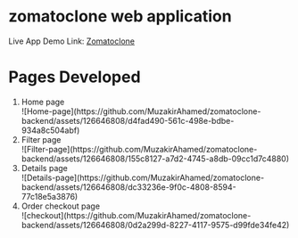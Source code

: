 ﻿# zomatoclone web application
Live App Demo Link: [Zomatoclone](https://zomatoclone-fullstack.netlify.app/)<br>
<h1>Pages Developed</h1>
<ol>
  <li>Home page</li>
![Home-page](https://github.com/MuzakirAhamed/zomatoclone-backend/assets/126646808/d4fad490-561c-498e-bdbe-934a8c504abf)
  </li>
  <li>Filter page</li>
  ![Filter-page](https://github.com/MuzakirAhamed/zomatoclone-backend/assets/126646808/155c8127-a7d2-4745-a8db-09cc1d7c4880)
  <li>Details page</li>
  ![Details-page](https://github.com/MuzakirAhamed/zomatoclone-backend/assets/126646808/dc33236e-9f0c-4808-8594-77c18e5a3876)
<li>Order checkout page</li>
![checkout](https://github.com/MuzakirAhamed/zomatoclone-backend/assets/126646808/0d2a299d-8227-4117-9575-d99fde34fe42)

  </ol>
